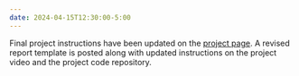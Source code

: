 ```yaml
---
date: 2024-04-15T12:30:00-5:00
---
```

Final project instructions have been updated on the 
[project page](https://dl4ds.github.io/sp2024/project/#final-report-and-presentation). 
A revised report
template is posted along with updated instructions on the project
video and the project code repository.
